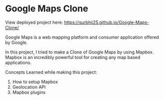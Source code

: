 # Google Maps Clone

View deployed project here: https://surbhii25.github.io/Google-Maps-Clone/

Google Maps is a web mapping platform and consumer application offered by Google.

In this project, I tried to make a Clone of Google Maps by using Mapbox.
Mapbox is an incredibly powerful tool for creating any map based applications.

Concepts Learned while making this project:
1. How to setup Mapbox
2. Geolocation API
3. Mapbox plugins
